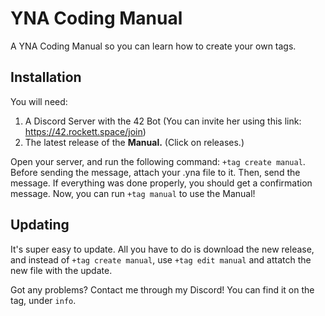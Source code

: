 # YNA Coding Manual
A YNA Coding Manual so you can learn how to create your own tags.

## Installation
You will need:
1. A Discord Server with the 42 Bot (You can invite her using this link: https://42.rockett.space/join)
2. The latest release of the **Manual.** (Click on releases.)

Open your server, and run the following command: `+tag create manual`. Before sending the message, attach your .yna file to it. Then, send the message.
If everything was done properly, you should get a confirmation message. Now, you can run `+tag manual` to use the Manual!

## Updating
It's super easy to update.
All you have to do is download the new release, and instead of `+tag create manual`, use `+tag edit manual` and attatch the new file with the update.

Got any problems? Contact me through my Discord! You can find it on the tag, under `info`.
